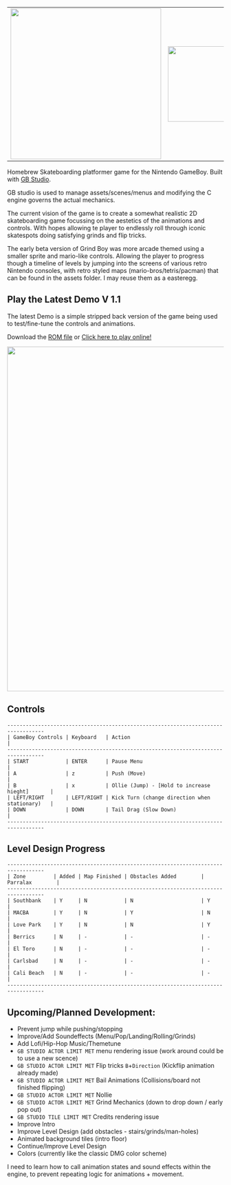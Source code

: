 
<table>
<tr>
<td>
  
<a >
  <img src="https://github.com/Shellywell123/Grind_Boy/blob/GB-Studio-3.1/assets/Product/Banner.png" width="350" />
</a>
  
</pre>
</td>
<td>
  
<a >
  <img src="https://github.com/Shellywell123/Grind_Boy/blob/GB-Studio-3.1/assets/Product/BoxCover.png" width="175" />
</a>
  
</pre>
</td>
<td>

<a >
  <img src="https://github.com/Shellywell123/Grind_Boy/blob/GB-Studio-3.1/assets/Product/Cartridge.png" width="175" />
</a>

</td>
</tr>
</table>

Homebrew Skateboarding platformer game for the Nintendo GameBoy.
Built with [GB Studio](https://www.gbstudio.dev/). 

GB studio is used to manage assets/scenes/menus and modifying the C engine governs the actual mechanics.

The current vision of the game is to create a somewhat realistic 2D skateboarding game focussing on the aestetics of the animations and controls. With hopes allowing te player to endlessly roll through iconic skatespots doing satisfying grinds and flip tricks.

The early beta version of Grind Boy was more arcade themed using a smaller sprite and mario-like controls. Allowing the player to progress though a timeline of levels by jumping into the screens of various retro Nintendo consoles, with retro styled maps (mario-bros/tetris/pacman) that can be found in the assets folder. I may reuse them as a easteregg.

## Play the Latest Demo V 1.1
The latest Demo is a simple stripped back version of the game being used to test/fine-tune the controls and animations.

Download the [ROM file](https://github.com/Shellywell123/Grind_Boy/blob/GB-Studio-3.1/build/rom/game.gb) or [Click here to play online!](https://shellywell123.github.io/Grind_Boy/build/web/index.html)

<a href="https://shellywell123.github.io/Grind_Boy/build/web/index.html">
  <img src="https://github.com/Shellywell123/Grind_Boy/blob/GB-Studio-3.1/assets/screenshots/DemoV1.1.gif" width="800" />
</a>

## Controls
```
----------------------------------------------------------------------------------
| GameBoy Controls | Keyboard   | Action                                         |
----------------------------------------------------------------------------------
| START            | ENTER      | Pause Menu                                     |         
| A                | z          | Push (Move)                                    |
| B                | x          | Ollie (Jump) - [Hold to increase hieght]       |
| LEFT/RIGHT       | LEFT/RIGHT | Kick Turn (change direction when stationary)   |
| DOWN             | DOWN       | Tail Drag (Slow Down)                          |
----------------------------------------------------------------------------------
```

## Level Design Progress
 ```
----------------------------------------------------------------------------------
| Zone         | Added | Map Finished | Obstacles Added        | Parralax        |
----------------------------------------------------------------------------------
| Southbank    | Y     | N            | N                      | Y               |
| MACBA        | Y     | N            | Y                      | N               |
| Love Park    | Y     | N            | N                      | Y               |
| Berrics      | N     | -            | -                      | -               |
| El Toro      | N     | -            | -                      | -               |
| Carlsbad     | N     | -            | -                      | -               |
| Cali Beach   | N     | -            | -                      | -               |
----------------------------------------------------------------------------------
```

## Upcoming/Planned Development:
 - Prevent jump while pushing/stopping
 - Improve/Add Soundeffects (Menu/Pop/Landing/Rolling/Grinds)
 - Add Lofi/Hip-Hop Music/Themetune
 - `GB STUDIO ACTOR LIMIT MET` menu rendering issue (work around could be to use a new scence)
 - `GB STUDIO ACTOR LIMIT MET` Flip tricks `B`+`Direction` (Kickflip animation already made)
 - `GB STUDIO ACTOR LIMIT MET` Bail Animations (Collisions/board not finished flipping)
 - `GB STUDIO ACTOR LIMIT MET` Nollie
 - `GB STUDIO ACTOR LIMIT MET` Grind Mechanics (down to drop down / early pop out)
 - `GB STUDIO TILE LIMIT MET` Credits rendering issue
 - Improve Intro
 - Improve Level Design (add obstacles - stairs/grinds/man-holes)
 - Animated background tiles (intro floor)
 - Continue/Improve Level Design
 - Colors (currently like the classic DMG color scheme)

I need to learn how to call animation states and sound effects within the engine, to prevent repeating logic for animations + movement.
